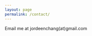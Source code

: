 ```yaml
---
layout: page
permalink: /contact/
---
```


<div data-sr class="center content">
    Email me at jordeenchang(at)gmail.com
</div>
